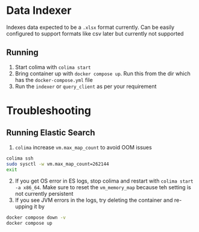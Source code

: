 # Data Indexer

Indexes data expected to be a `.xlsx` format currently. Can be easily configured to support formats like csv later but currently not supported

## Running

1. Start colima with `colima start`
2. Bring container up with `docker compose up`. Run this from the dir which has the `docker-compose.yml` file
3. Run the `indexer` or `query_client` as per your requirement  

# Troubleshooting

## Running Elastic Search 
1. `colima` increase `vm.max_map_count` to avoid OOM issues  

```sh
colima ssh
sudo sysctl -w vm.max_map_count=262144
exit
```

2. If you get OS error in ES logs, stop colima and restart with `colima start -a x86_64`. Make sure to reset the `vm_memory_map` because teh setting is not currently persistent
3. If you see JVM errors in the logs, try deleting the container and re-upping it by

```sh
docker compose down -v
docker compose up
```